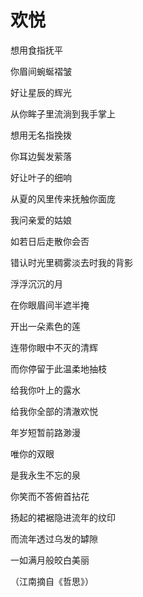 # 欢悦

想用食指抚平

你眉间蜿蜒褶皱

好让星辰的辉光

从你眸子里流淌到我手掌上

想用无名指挽拨

你耳边鬓发萦落

好让叶子的细响

从夏的风里传来抚触你面庞

我问亲爱的姑娘

如若日后走散你会否

错认时光里稠雾淡去时我的背影

浮浮沉沉的月

在你眼眉间半遮半掩

开出一朵素色的莲

连带你眼中不灭的清辉

而你停留于此温柔地抽枝

给我你叶上的露水

给我你全部的清澈欢悦

年岁短暂前路渺漫

唯你的双眼

是我永生不忘的泉

你笑而不答俯首拈花

扬起的裙裾隐进流年的纹印

而流年透过乌发的罅隙

一如满月般皎白美丽

（江南摘自《哲思》）